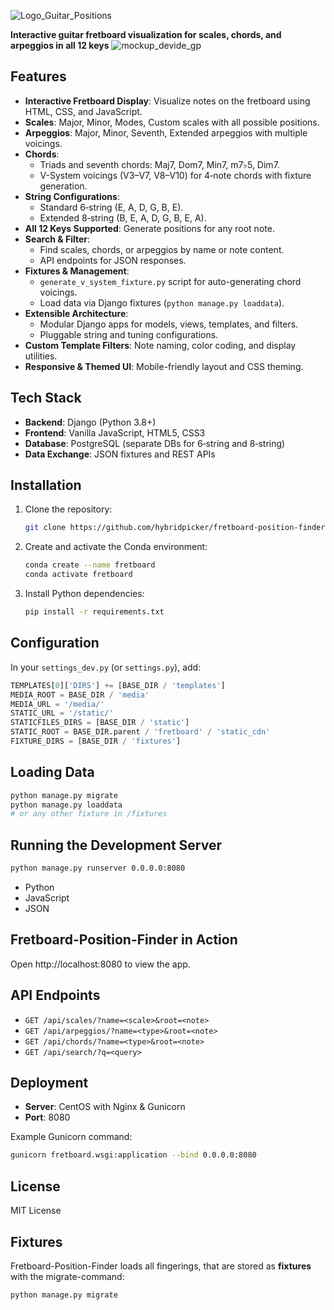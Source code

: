 ![Logo_Guitar_Positions](https://github.com/user-attachments/assets/fef79724-95a0-4da6-bb31-161615622764)


**Interactive guitar fretboard visualization for scales, chords, and arpeggios in all 12 keys**
![mockup_devide_gp](https://github.com/user-attachments/assets/60990f6d-39a1-4e1f-bb69-85c4357e631f)

## Features

- **Interactive Fretboard Display**: Visualize notes on the fretboard using HTML, CSS, and JavaScript.
- **Scales**: Major, Minor, Modes, Custom scales with all possible positions.
- **Arpeggios**: Major, Minor, Seventh, Extended arpeggios with multiple voicings.
- **Chords**:
  - Triads and seventh chords: Maj7, Dom7, Min7, m7♭5, Dim7.
  - V-System voicings (V3–V7, V8–V10) for 4‑note chords with fixture generation.
- **String Configurations**:
  - Standard 6‑string (E, A, D, G, B, E).
  - Extended 8‑string (B, E, A, D, G, B, E, A).
- **All 12 Keys Supported**: Generate positions for any root note.
- **Search & Filter**:
  - Find scales, chords, or arpeggios by name or note content.
  - API endpoints for JSON responses.
- **Fixtures & Management**:
  - `generate_v_system_fixture.py` script for auto-generating chord voicings.
  - Load data via Django fixtures (`python manage.py loaddata`).
- **Extensible Architecture**:
  - Modular Django apps for models, views, templates, and filters.
  - Pluggable string and tuning configurations.
- **Custom Template Filters**: Note naming, color coding, and display utilities.
- **Responsive & Themed UI**: Mobile-friendly layout and CSS theming.

## Tech Stack

- **Backend**: Django (Python 3.8+)
- **Frontend**: Vanilla JavaScript, HTML5, CSS3
- **Database**: PostgreSQL (separate DBs for 6‑string and 8‑string)
- **Data Exchange**: JSON fixtures and REST APIs

## Installation

1. Clone the repository:
   ```bash
   git clone https://github.com/hybridpicker/fretboard-position-finder.git
   ```
2. Create and activate the Conda environment:
   ```bash
   conda create --name fretboard
   conda activate fretboard
   ```
3. Install Python dependencies:
   ```bash
   pip install -r requirements.txt
   ```

## Configuration

In your `settings_dev.py` (or `settings.py`), add:
```python
TEMPLATES[0]['DIRS'] += [BASE_DIR / 'templates']
MEDIA_ROOT = BASE_DIR / 'media'
MEDIA_URL = '/media/'
STATIC_URL = '/static/'
STATICFILES_DIRS = [BASE_DIR / 'static']
STATIC_ROOT = BASE_DIR.parent / 'fretboard' / 'static_cdn'
FIXTURE_DIRS = [BASE_DIR / 'fixtures']
```

## Loading Data

```bash
python manage.py migrate
python manage.py loaddata
# or any other fixture in /fixtures
```

## Running the Development Server

```bash
python manage.py runserver 0.0.0.0:8080
```

   - Python
   - JavaScript
   - JSON
   
## Fretboard-Position-Finder in Action

Open http://localhost:8080 to view the app.

## API Endpoints

- `GET /api/scales/?name=<scale>&root=<note>`
- `GET /api/arpeggios/?name=<type>&root=<note>`
- `GET /api/chords/?name=<type>&root=<note>`
- `GET /api/search/?q=<query>`

## Deployment

- **Server**: CentOS with Nginx & Gunicorn
- **Port**: 8080

Example Gunicorn command:
```bash
gunicorn fretboard.wsgi:application --bind 0.0.0.0:8080
```

## License
MIT License

## Fixtures
Fretboard-Position-Finder loads all fingerings, that are stored as **fixtures** with the migrate-command:
```python
python manage.py migrate
```
